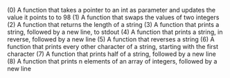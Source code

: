 (0) A function that takes a pointer to an int as parameter and updates the value it points to to 98
(1) A function that swaps the values of two integers
(2) A function that returns the length of a string
(3) A function that prints a string, followed by a new line, to stdout
(4) A function that prints a string, in reverse, followed by a new line
(5) A function that reverses a string
(6) A function that prints every other character of a string, starting with the first character
(7) A function that prints half of a string, followed by a new line
(8) A function that prints n elements of an array of integers, followed by a new line
